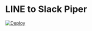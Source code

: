 # LINE to Slack Piper 

[![Deploy](https://www.herokucdn.com/deploy/button.png)](https://heroku.com/deploy)
